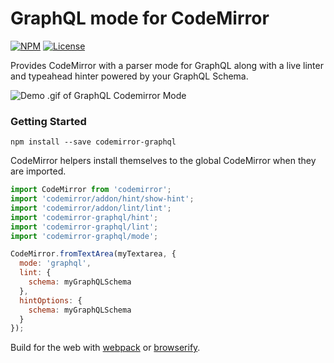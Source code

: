 GraphQL mode for CodeMirror
===========================
[![NPM](https://img.shields.io/npm/v/codemirror-graphql.svg?style=flat-square)](https://npmjs.com/codemirror-graphql)
[![License](https://img.shields.io/npm/l/codemirror-graphql.svg?style=flat-square)](LICENSE)

Provides CodeMirror with a parser mode for GraphQL along with a live linter and
typeahead hinter powered by your GraphQL Schema.

![Demo .gif of GraphQL Codemirror Mode](https://raw.githubusercontent.com/graphql/graphiql/master/packages/codemirror-graphql/resources/example.gif)

### Getting Started

```
npm install --save codemirror-graphql
```

CodeMirror helpers install themselves to the global CodeMirror when they
are imported.

```js
import CodeMirror from 'codemirror';
import 'codemirror/addon/hint/show-hint';
import 'codemirror/addon/lint/lint';
import 'codemirror-graphql/hint';
import 'codemirror-graphql/lint';
import 'codemirror-graphql/mode';

CodeMirror.fromTextArea(myTextarea, {
  mode: 'graphql',
  lint: {
    schema: myGraphQLSchema
  },
  hintOptions: {
    schema: myGraphQLSchema
  }
});
```

Build for the web with [webpack](http://webpack.github.io/) or
[browserify](http://browserify.org/).
